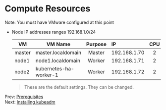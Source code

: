 # Compute Resources

Note: You must have VMware configured at this point



- Node IP addresses ranges 192.168.1.0/24

    | VM            |  VM Name               | Purpose       | IP            | CPU    | RAM  |
    | ------------  | ---------------------- |:-------------:| :-------------|:------:|-----:|
    | master        | master.localdomain     | Master        | 192.168.1.70  |     2  | 4096 |
    | node1         | node1.localdomain      | Worker        | 192.168.1.71  |     2  | 4096 |
    | node2         | kubernetes-ha-worker-1 | Worker        | 192.168.1.72  |     2  | 4096 |

    > These are the default settings. They can be changed.


Prev: [Prerequisites](01-prerequisites.md)<br>
Next: [Installing kubeadm](03-installing-kubeadm.md)